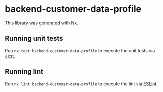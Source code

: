 # backend-customer-data-profile

This library was generated with [Nx](https://nx.dev).

## Running unit tests

Run `nx test backend-customer-data-profile` to execute the unit tests via [Jest](https://jestjs.io).

## Running lint

Run `nx lint backend-customer-data-profile` to execute the lint via [ESLint](https://eslint.org/).
